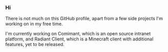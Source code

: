 ### Hi

There is not much on this GitHub profile, apart from a few side projects I'm working on in my free time.

I'm currently working on Comimant, which is an open source intranet platform, and Radiant Client, which is a Minecraft client with additional features, yet to be released.

<!--
**ryanbester/ryanbester** is a ✨ _special_ ✨ repository because its `README.md` (this file) appears on your GitHub profile.

Here are some ideas to get you started:

- 🔭 I’m currently working on ...
- 🌱 I’m currently learning ...
- 👯 I’m looking to collaborate on ...
- 🤔 I’m looking for help with ...
- 💬 Ask me about ...
- 📫 How to reach me: ...
- 😄 Pronouns: ...
- ⚡ Fun fact: ...
-->
